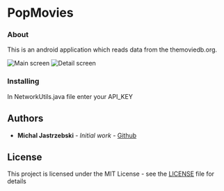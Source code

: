# PopMovies

### About

This is an android application which reads data from the themoviedb.org.

![Main screen](https://snag.gy/F7V9Jx.jpg)
![Detail screen](https://snag.gy/LNidOF.jpg)

### Installing
In NetworkUtils.java file enter your API_KEY

## Authors

* **Michal Jastrzebski** - *Initial work* - [Github](https://github.com/ranforsin)

## License

This project is licensed under the MIT License - see the [LICENSE](LICENSE) file for details
